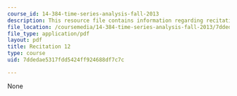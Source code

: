 ```yaml
---
course_id: 14-384-time-series-analysis-fall-2013
description: This resource file contains information regarding recitation 12.
file_location: /coursemedia/14-384-time-series-analysis-fall-2013/7ddedae5317fdd5424ff924688df7c7c_MIT14_384F13_rec12.pdf
file_type: application/pdf
layout: pdf
title: Recitation 12
type: course
uid: 7ddedae5317fdd5424ff924688df7c7c

---
```

None
